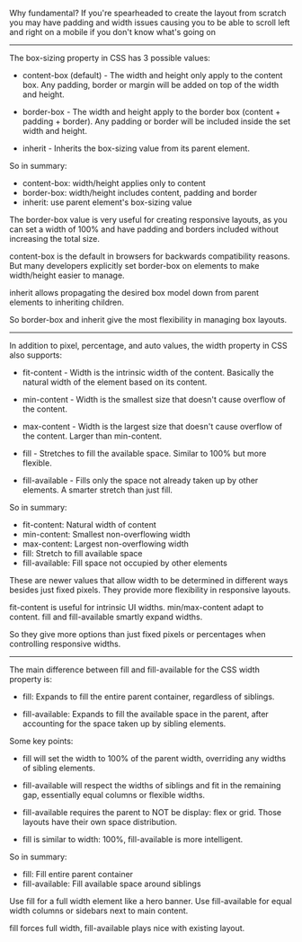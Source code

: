 Why fundamental? If you're spearheaded to create the layout from scratch you may have padding and width issues causing you to be able to scroll left and right on a mobile if you don't know what's going on

---

The box-sizing property in CSS has 3 possible values:

- content-box (default) - The width and height only apply to the content box. Any padding, border or margin will be added on top of the width and height.

- border-box - The width and height apply to the border box (content + padding + border). Any padding or border will be included inside the set width and height. 

- inherit - Inherits the box-sizing value from its parent element.

So in summary:

- content-box: width/height applies only to content
- border-box: width/height includes content, padding and border 
- inherit: use parent element's box-sizing value

The border-box value is very useful for creating responsive layouts, as you can set a width of 100% and have padding and borders included without increasing the total size.

content-box is the default in browsers for backwards compatibility reasons. But many developers explicitly set border-box on elements to make width/height easier to manage.

inherit allows propagating the desired box model down from parent elements to inheriting children.

So border-box and inherit give the most flexibility in managing box layouts.

---

In addition to pixel, percentage, and auto values, the width property in CSS also supports:

- fit-content - Width is the intrinsic width of the content. Basically the natural width of the element based on its content.

- min-content - Width is the smallest size that doesn't cause overflow of the content.

- max-content - Width is the largest size that doesn't cause overflow of the content. Larger than min-content.

- fill - Stretches to fill the available space. Similar to 100% but more flexible.

- fill-available - Fills only the space not already taken up by other elements. A smarter stretch than just fill.

So in summary:

- fit-content: Natural width of content 
- min-content: Smallest non-overflowing width
- max-content: Largest non-overflowing width  
- fill: Stretch to fill available space
- fill-available: Fill space not occupied by other elements

These are newer values that allow width to be determined in different ways besides just fixed pixels. They provide more flexibility in responsive layouts.

fit-content is useful for intrinsic UI widths. min/max-content adapt to content. fill and fill-available smartly expand widths.

So they give more options than just fixed pixels or percentages when controlling responsive widths.


----

The main difference between fill and fill-available for the CSS width property is:

- fill: Expands to fill the entire parent container, regardless of siblings.

- fill-available: Expands to fill the available space in the parent, after accounting for the space taken up by sibling elements.

Some key points:

- fill will set the width to 100% of the parent width, overriding any widths of sibling elements. 

- fill-available will respect the widths of siblings and fit in the remaining gap, essentially equal columns or flexible widths.

- fill-available requires the parent to NOT be display: flex or grid. Those layouts have their own space distribution.

- fill is similar to width: 100%, fill-available is more intelligent.

So in summary:

- fill: Fill entire parent container 
- fill-available: Fill available space around siblings

Use fill for a full width element like a hero banner. Use fill-available for equal width columns or sidebars next to main content.

fill forces full width, fill-available plays nice with existing layout.